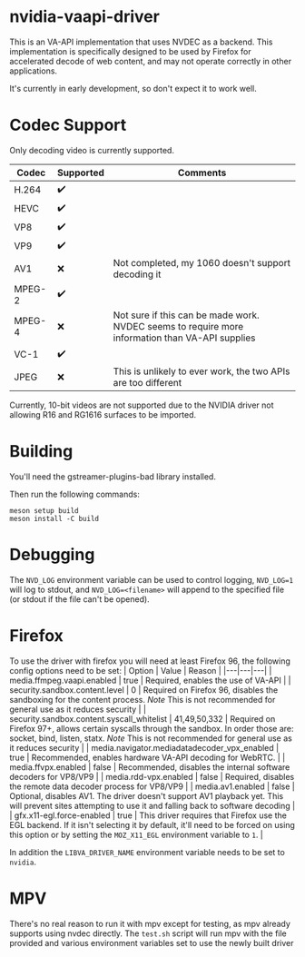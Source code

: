 # nvidia-vaapi-driver

This is an VA-API implementation that uses NVDEC as a backend. This implementation is specifically designed to be used by Firefox for accelerated decode of web content, and may not operate correctly in other applications.

It's currently in early development, so don't expect it to work well.

# Codec Support

Only decoding video is currently supported.

| Codec | Supported | Comments |
|---|---|---|
|H.264|:heavy_check_mark:||
|HEVC|:heavy_check_mark:||
|VP8|:heavy_check_mark:||
|VP9|:heavy_check_mark:||
|AV1|:x:|Not completed, my 1060 doesn't support decoding it|
|MPEG-2|:heavy_check_mark:||
|MPEG-4|:x:|Not sure if this can be made work. NVDEC seems to require more information than VA-API supplies|
|VC-1|:heavy_check_mark:||
|JPEG|:x:|This is unlikely to ever work, the two APIs are too different|

Currently, 10-bit videos are not supported due to the NVIDIA driver not allowing R16 and RG1616 surfaces to be imported.

# Building

You'll need the gstreamer-plugins-bad library installed.

Then run the following commands:
```
meson setup build
meson install -C build
```

# Debugging

The `NVD_LOG` environment variable can be used to control logging, `NVD_LOG=1` will log to stdout, and `NVD_LOG=<filename>` will append to the specified file (or stdout if the file can't be opened).

# Firefox

To use the driver with firefox you will need at least Firefox 96, the following config options need to be set:
| Option | Value | Reason |
|---|---|---|
| media.ffmpeg.vaapi.enabled | true | Required, enables the use of VA-API |
| security.sandbox.content.level | 0 | Required on Firefox 96, disables the sandboxing for the content process. *Note* This is not recommended for general use as it reduces security | 
| security.sandbox.content.syscall_whitelist | 41,49,50,332 | Required on Firefox 97+, allows certain syscalls through the sandbox. In order those are: socket, bind, listen, statx.  *Note* This is not recommended for general use as it reduces security |
| media.navigator.mediadatadecoder_vpx_enabled | true | Recommended, enables hardware VA-API decoding for WebRTC. |
| media.ffvpx.enabled | false | Recommended, disables the internal software decoders for VP8/VP9 |
| media.rdd-vpx.enabled | false | Required, disables the remote data decoder process for VP8/VP9 |
| media.av1.enabled | false | Optional, disables AV1. The driver doesn't support AV1 playback yet. This will prevent sites attempting to use it and falling back to software decoding |
| gfx.x11-egl.force-enabled | true | This driver requires that Firefox use the EGL backend. If it isn't selecting it by default, it'll need to be forced on using this option or by setting the `MOZ_X11_EGL` environment variable to `1`. |

In addition the `LIBVA_DRIVER_NAME` environment variable needs to be set to `nvidia`.

# MPV

There's no real reason to run it with mpv except for testing, as mpv already supports using nvdec directly. The `test.sh` script will run mpv with the file provided and various environment variables set to use the newly built driver
